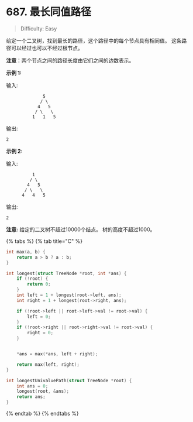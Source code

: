 # 687. 最长同值路径

> Difficulty: Easy

给定一个二叉树，找到最长的路径，这个路径中的每个节点具有相同值。 这条路径可以经过也可以不经过根节点。

**注意**：两个节点之间的路径长度由它们之间的边数表示。

**示例 1:**

输入:

```text
              5
             / \
            4   5
           / \   \
          1   1   5
```

输出:

```text
2
```

**示例 2:**

输入:



```text
          1
         / \
        4   5
       / \   \
      4   4   5
```

输出:

```text
2
```

**注意:** 给定的二叉树不超过10000个结点。 树的高度不超过1000。

{% tabs %}
{% tab title="C" %}
```c
int max(a, b) {
    return a > b ? a : b;
}

int longest(struct TreeNode *root, int *ans) {
    if (!root) {
        return 0;
    }
    int left = 1 + longest(root->left, ans);
    int right = 1 + longest(root->right, ans);

    if (!root->left || root->left->val != root->val) {
        left = 0;
    }
    if (!root->right || root->right->val != root->val) {
        right = 0;
    }


    *ans = max(*ans, left + right);

    return max(left, right);
}

int longestUnivaluePath(struct TreeNode *root) {
    int ans = 0;
    longest(root, &ans);
    return ans;
}
```
{% endtab %}
{% endtabs %}

